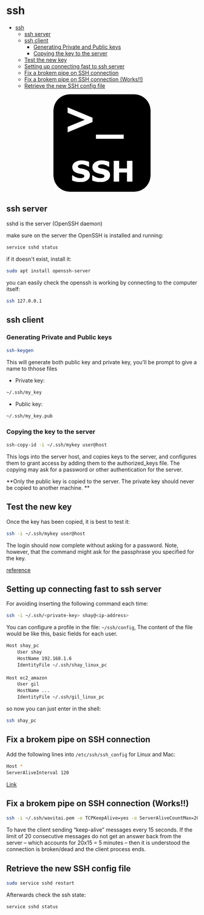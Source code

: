 # ssh

<!--ts-->
   * [ssh](#ssh)
      * [ssh server](#ssh-server)
      * [ssh client](#ssh-client)
         * [Generating Private and Public keys](#generating-private-and-public-keys)
         * [Copying the key to the server](#copying-the-key-to-the-server)
      * [Test the new key](#test-the-new-key)
      * [Setting up connecting fast to ssh server](#setting-up-connecting-fast-to-ssh-server)
      * [Fix a brokem pipe on SSH connection](#fix-a-brokem-pipe-on-ssh-connection)
      * [Fix a brokem pipe on SSH connection (Works!!)](#fix-a-brokem-pipe-on-ssh-connection-works)
      * [Retrieve the new SSH config file](#retrieve-the-new-ssh-config-file)

<!-- Added by: gil_diy, at: Sat 06 Nov 2021 14:12:25 IST -->

<!--te-->

<p align="center"> <!-- style="width:400px;" -->
  <img src="images/ssh.png" title="tool tip here">
</p>


## ssh server
sshd is the server (OpenSSH daemon)

make sure on the server the OpenSSH is installed and running:

```bash
service sshd status
```

if it doesn't exist, install it:
```bash
sudo apt install openssh-server
```

you can easily check the openssh is working by connecting to the computer itself:
```bash
ssh 127.0.0.1
```

## ssh client

### Generating Private and Public keys

```bash
ssh-keygen
```
This will generate both public key and private key,
you\'ll be prompt to give a name to thhose files

* Private key:
```bash
~/.ssh/my_key
```
* Public key:
```bash
~/.ssh/my_key.pub
```

### Copying the key to the server

```bash
ssh-copy-id -i ~/.ssh/mykey user@host
```
This logs into the server host, and copies keys to the server, and configures them to grant access by adding them to the authorized_keys file. The copying may ask for a password or other authentication for the server.

**Only the public key is copied to the server. The private key should never be copied to another machine. **


## Test the new key

Once the key has been copied, it is best to test it:

```bash
ssh -i ~/.ssh/mykey user@host
```

The login should now complete without asking for a password. Note, however, that the command might ask for the passphrase you specified for the key.


[reference](https://www.ssh.com/ssh/copy-id)

## Setting up connecting fast to ssh server

For avoiding inserting the following command each time:

```bash
ssh -i ~/.ssh/<private-key> shay@<ip-address>
```

You can configure a profile in the file: `~/ssh/config`,
The content of the file would be like this, basic fields for each user.

```bash
Host shay_pc
    User shay
    HostName 192.168.1.6
    IdentityFile ~/.ssh/shay_linux_pc

Host ec2_amazon
    User gil
    HostName ...
    IdentityFile ~/.ssh/gil_linux_pc
```

so now you can just enter in the shell:
```bash
ssh shay_pc
```

## Fix a brokem pipe on SSH connection

Add the following lines into `/etc/ssh/ssh_config` for Linux and Mac:

```bash
Host *
ServerAliveInterval 120
```

[Link](https://www.baeldung.com/linux/ssh-keep-alive)

## Fix a brokem pipe on SSH connection (Works!!)

```bash
ssh -i ~/.ssh/wavitai.pem -o TCPKeepAlive=yes -o ServerAliveCountMax=20 -o ServerAliveInterval=15 ubuntu@ec2-34-212-178-18.us-west-2.compute.amazonaws.com'
```

To have the client sending “keep-alive” messages every 15 seconds. If the limit of 20 consecutive messages do not get an answer back from the server – which accounts for 20x15 = 5 minutes – then it is understood the connection is broken/dead and the client process ends.

## Retrieve the new SSH config file

```bash
sudo service sshd restart
```

Afterwards check the ssh state:

```bash
service sshd status
```
